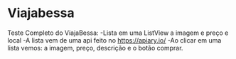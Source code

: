 # Viajabessa
Teste Completo do ViajaBessa:
-Lista em uma ListView a imagem e preço e local
-A lista vem de uma api feito no https://apiary.io/
-Ao clicar em uma lista vemos: a imagem, preço, descrição e o botão comprar.
